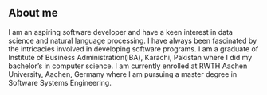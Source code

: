 ## About me

I am an aspiring software developer and have a keen interest in data science and natural language processing. I have always been fascinated by the intricacies involved in developing software programs. I am a graduate of Institute of Business Administration(IBA), Karachi, Pakistan where I did my bachelor’s in computer science. I am currently enrolled at RWTH Aachen University, Aachen, Germany where I am pursuing a master degree in Software Systems Engineering.
